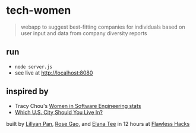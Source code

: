 # tech-women

> webapp to suggest best-fitting companies for individuals based on user input and data from company diversity reports 

## run
* `node server.js`
* see live at [http://localhost:8080](http://localhost:8080)

## inspired by
* Tracy Chou's [Women in Software Engineering stats](https://docs.google.com/spreadsheets/d/1BxbEifUr1z6HwY2_IcExQwUpKPRZY3FZ4x4ZFzZU-5E/edit#gid=0)
* [Which U.S. City Should You Live In?](http://kenlimmj.github.io/cs3300/project2/america_city/)

built by [Lillyan Pan](http://github.com/lillyanpan), [Rose Gao](http://github.com/rosegao), and [Elana Tee](http://github.com/elanatee) in 12 hours at [Flawless Hacks](http://flawlesshacks.com/)